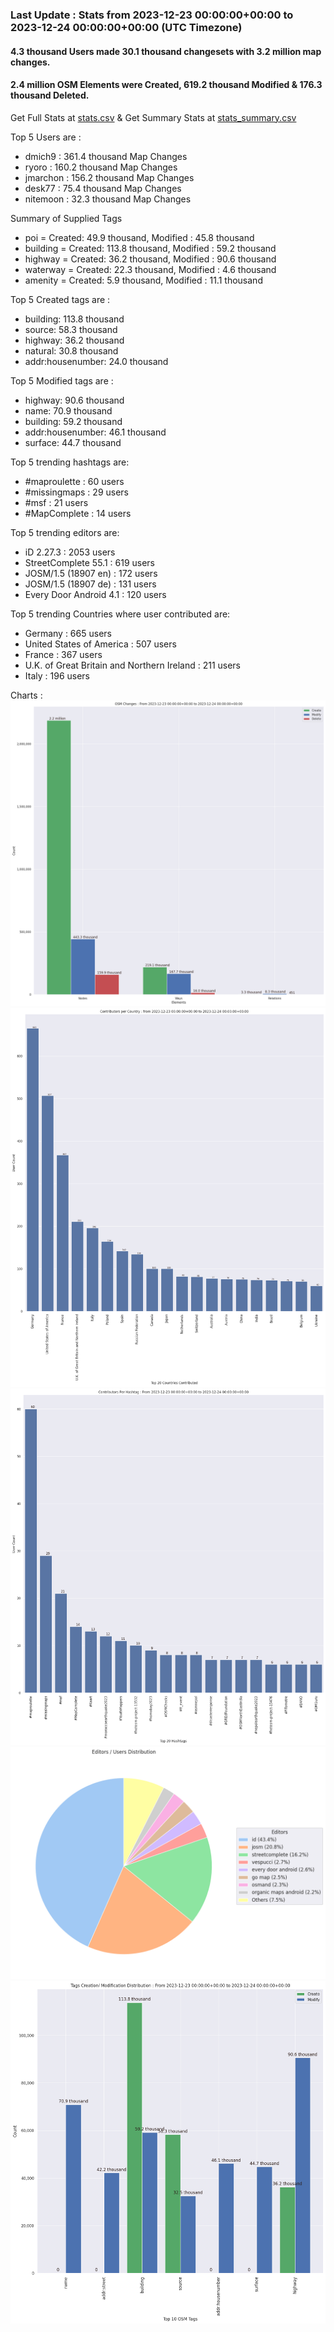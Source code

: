 ### Last Update : Stats from 2023-12-23 00:00:00+00:00 to 2023-12-24 00:00:00+00:00 (UTC Timezone)

#### 4.3 thousand Users made 30.1 thousand changesets with 3.2 million map changes.
#### 2.4 million OSM Elements were Created, 619.2 thousand Modified & 176.3 thousand Deleted.
Get Full Stats at [stats.csv](/stats/Global/Daily/stats.csv)
 & Get Summary Stats at [stats_summary.csv](/stats/Global/Daily/stats_summary.csv)

Top 5 Users are : 
- dmich9 : 361.4 thousand Map Changes
- ryoro : 160.2 thousand Map Changes
- jmarchon : 156.2 thousand Map Changes
- desk77 : 75.4 thousand Map Changes
- nitemoon : 32.3 thousand Map Changes

Summary of Supplied Tags
- poi = Created: 49.9 thousand, Modified : 45.8 thousand
- building = Created: 113.8 thousand, Modified : 59.2 thousand
- highway = Created: 36.2 thousand, Modified : 90.6 thousand
- waterway = Created: 22.3 thousand, Modified : 4.6 thousand
- amenity = Created: 5.9 thousand, Modified : 11.1 thousand


Top 5 Created tags are :
- building: 113.8 thousand
- source: 58.3 thousand
- highway: 36.2 thousand
- natural: 30.8 thousand
- addr:housenumber: 24.0 thousand


Top 5 Modified tags are :
- highway: 90.6 thousand
- name: 70.9 thousand
- building: 59.2 thousand
- addr:housenumber: 46.1 thousand
- surface: 44.7 thousand


Top 5 trending hashtags are:
- #maproulette : 60 users
- #missingmaps : 29 users
- #msf : 21 users
- #MapComplete : 14 users


Top 5 trending editors are:
- iD 2.27.3 : 2053 users
- StreetComplete 55.1 : 619 users
- JOSM/1.5 (18907 en) : 172 users
- JOSM/1.5 (18907 de) : 131 users
- Every Door Android 4.1 : 120 users


Top 5 trending Countries where user contributed are:
- Germany : 665 users
- United States of America : 507 users
- France : 367 users
- U.K. of Great Britain and Northern Ireland : 211 users
- Italy : 196 users


 Charts : 
![Alt text](./stats_osm_changes.png) 
![Alt text](./stats_users_per_country.png) 
![Alt text](./stats_users_per_hashtag.png) 
![Alt text](./stats_editors_pie_chart.png) 
![Alt text](./stats_tags.png) 
